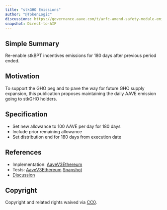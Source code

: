 ```yaml
---
title: "stkGHO Emissions"
author: "@TokenLogic"
discussions: https://governance.aave.com/t/arfc-amend-safety-module-emissions/16640/18
snapshot: Direct-to-AIP
---
```


## Simple Summary

Re-enable stkBPT incentives emissions for 180 days after previous period ended.

## Motivation

To support the GHO peg and to pave the way for future GHO supply expansion, this publication proposes maintaining the daily AAVE emission going to stkGHO holders.

## Specification

- Set new allowance to 100 AAVE per day for 180 days
- Include prior remaining allowance
- Set distribution end for 180 days from execution date

## References

- Implementation: [AaveV3Ethereum](https://github.com/bgd-labs/aave-proposals-v3/blob/main/src/20250505_AaveV3Ethereum_StkGHOEmissions/AaveV3Ethereum_StkGHOEmissions_20250505.sol)
- Tests: [AaveV3Ethereum](https://github.com/bgd-labs/aave-proposals-v3/blob/main/src/20250505_AaveV3Ethereum_StkGHOEmissions/AaveV3Ethereum_StkGHOEmissions_20250505.t.sol)
  [Snapshot](Direct-to-AIP)
- [Discussion](https://governance.aave.com/t/arfc-amend-safety-module-emissions/16640/18)

## Copyright

Copyright and related rights waived via [CC0](https://creativecommons.org/publicdomain/zero/1.0/).

